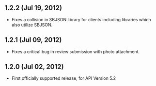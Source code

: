 ## 1.2.2 (Jul 19, 2012)

* Fixes a collision in SBJSON library for clients including libraries which also utilize SBJSON.

## 1.2.1 (Jul 09, 2012)

* Fixes a critical bug in review submission with photo attachment.

## 1.2.0 (Jul 02, 2012)

* First officially supported release, for API Version 5.2